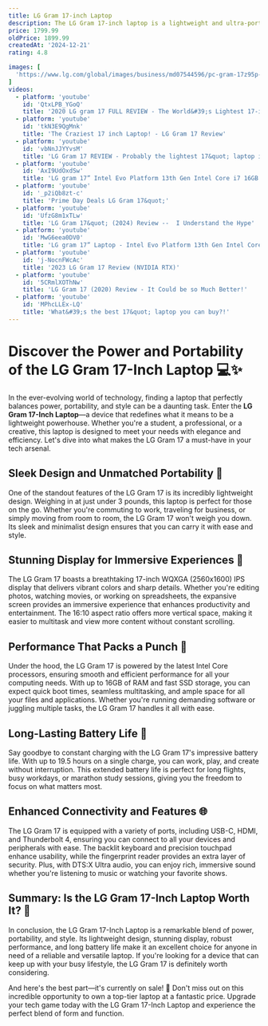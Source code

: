 ```yaml
---
title: LG Gram 17-inch Laptop
description: The LG Gram 17-inch laptop is a lightweight and ultra-portable device known for its large display and impressive battery life. Despite its expansive 17-inch screen, it maintains a slim and lightweight design, making it easy to carry around. The laptop typically features a high-resolution display, providing vibrant and sharp visuals, which is ideal for both productivity and entertainment. It is powered by the latest Intel processors, offering robust performance for multitasking and demanding applications. The LG Gram also includes a range of connectivity options and often comes with a comfortable keyboard and responsive touchpad. Its long battery life is one of its standout features, allowing users to work for extended periods without needing to recharge. Overall, the LG Gram 17-inch laptop is designed for users who need a large screen in a portable package without compromising on performance or battery life.
price: 1799.99
oldPrice: 1899.99
createdAt: '2024-12-21'
rating: 4.8

images: [
  'https://www.lg.com/global/images/business/md07544596/pc-gram-17z95p-b-03-all-this-light-as-ever-mobile.jpg', 'https://www.cnet.com/a/img/resize/56c4695cb1a641f14f8dc8ec5daba881d2c4b119/hub/2020/04/30/3499d1f3-3488-4962-9698-15d6387634b2/lg-gram-17-2020-0011.jpg?auto=webp&width=1200', 'https://static1.xdaimages.com/wordpress/wp-content/uploads/wm/2024/06/lg-gram-pro-13-1.jpg', 'https://blog.bestbuy.ca/wp-content/uploads/2020/11/LG-Gram-17-main.jpg', 'https://www.notebookcheck.net/fileadmin/Notebooks/LG/Gram_17_17Z90S-G.AA79G/LG-Gram-17-17Z90S-G.AA79G-2.jpg', 'https://i.ytimg.com/vi/iez0X6VsSvA/maxresdefault.jpg?sqp=-oaymwEmCIAKENAF8quKqQMa8AEB-AHUBoAC4AOKAgwIABABGGUgXChLMA8=&rs=AOn4CLBJ_Dop9LWe0myl7vqth7cUI-Q9rg', 'https://images.expertreviews.co.uk/wp-content/uploads/2023/07/lg_gram_17_20231.jpg?width=626&height=352&fit=crop&format=webply', 'https://media.us.lg.com/transform/ecomm-PDPGallery-1100x730/e06d9f2e-992d-448b-9cab-b0b9309332ea/md08002490-DZ-04-jpg', 'https://images-na.ssl-images-amazon.com/images/I/71hisd8ZdFL.jpg', 'https://m.media-amazon.com/images/I/71IoC1xfnhL.jpg', 'https://www.zdnet.com/a/img/resize/a62a1ef500296d15a6f9a8ba2e5d4b20bf55f5e2/2021/03/15/70f26e09-112e-4a1f-aaa9-9027d0650be5/lg-gram-17-2021-keyboard.jpg?auto=webp&width=1280', 'https://images.fonearena.com/blog/wp-content/uploads/2022/04/LG-gram-Laptops-2022-e1650950863722-1024x630.jpg', 'https://www.lifewire.com/thmb/7bIQ5zKMvAIMpkuggNlNQhESevI=/1500x0/filters:no_upscale():max_bytes(150000):strip_icc()/LG-Gram-17-Inch-Thin-Laptop-2-d528eacd17e849099026bd1df6142200.jpg', 'https://www.digitaltrends.com/wp-content/uploads/2023/03/lg-gram-17-pro-2023-featured-e1679594661925.jpg?resize=1000,600&p=1', 'https://cdn.mos.cms.futurecdn.net/f9rYRxkqTVn3Dedat6wMtP-415-80.jpg', 'https://cdn2.centrecom.com.au/images/upload/0175718_thumb.png', 'https://www.costco.com.au/medias/sys_master/images/ha1/h7c/167667876397086.jpg', 'https://m.media-amazon.com/images/I/81KWA+QlqML.jpg', 'https://refurbishcanada.ca/cdn/shop/files/51ksXNiZCgL._AC_SL1500_d56e9075-8ff6-4a4f-9510-208c9d906f57_2048x.jpg?v=1710967547', 'https://m.media-amazon.com/images/I/71Qhdrn6kUL._AC_UF894,1000_QL80_.jpg', 'https://www.pcworld.com/wp-content/uploads/2023/09/lg-gram-fold-black.jpg?quality=50&strip=all', 'https://crdms.images.consumerreports.org/f_auto,w_600/prod/products/cr/models/406601-17-to-18-inch-laptops-lg-gram-17-2022-10030535.png', 'https://images.jdmagicbox.com/quickquotes/images_main/17z90n-v-ah75a2-24-08-2020-196565639-t99kn.png', 'https://imageio.forbes.com/specials-images/imageserve/6043d7b9f660dc1f331b3962/LG-s-Gram-17--2021--has-a-17-inch-screen-but-weighs-less-than-1-4kg/0x0.jpg?crop=1516,852,x19,y70,safe&height=399&width=711&fit=bounds', 'https://s.yimg.com/ny/api/res/1.2/iCChhKNm0tbo6FrIxDghCg--/YXBwaWQ9aGlnaGxhbmRlcjt3PTY0MDtoPTQxNQ--/https://s.yimg.com/os/creatr-uploaded-images/2019-11/c782ebd0-126e-11ea-95ee-8d9a4aeb9b01', 'https://static0.xdaimages.com/wordpress/wp-content/uploads/2023/03/dell-xps-17.png', 'https://media.wired.com/photos/6671dc7254566d243dc60580/2:3/w_866,h_1299,c_limit/LG-Gram-Pro-Laptop-front-Abstract-Background-SOURCE-LG.jpg', 'https://assets.hardwarezone.com/img/2023/09/lg-gram-fold-news.jpg', 'https://www.notebookcheck.net/fileadmin/Notebooks/News/_nc3/large0298.jpg', 'https://media.currys.biz/i/currysprod/10260296_002?$l-large$&fmt=auto', 'https://images.gizbot.com/webp/img/2023/10/lg-gram-1-1696329625.jpg', 'https://www.ultrabookreview.com/wp-content/uploads/2022/10/keyboard-clickpad-2.jpg', 'https://photos5.appleinsider.com/gallery/53643-108794-MacBook-Pro-vs-LG-Gram-xl.jpg', 'https://images.anandtech.com/doci/15224/lg-gram-17-678_678x452.jpg', 'https://techgadgetscanada.com/wp-content/uploads/2020/04/IMG_0623-1024x768.jpg', 'https://media.us.lg.com/transform/ecomm-PDPGallery-1100x730/5661aeff-0116-4c3b-8a99-dee8568ff86e/md07500001-large11-jpg', 'https://i.ytimg.com/vi/87ozTXDO2QY/maxresdefault.jpg', 'https://i.ytimg.com/vi/nRcWM5m5JXo/hq720.jpg?sqp=-oaymwEhCK4FEIIDSFryq4qpAxMIARUAAAAAGAElAADIQj0AgKJD&rs=AOn4CLBwO7iPUEWelemvwqJtRam8CRXFMA', 'https://notebooktalk.net/uploads/monthly_2022_09/1688790893_Gram17screencomparison.jpg.a0490081116d299415ad13008908e078.jpg', 'https://cdn.mos.cms.futurecdn.net/ZVAsuB63uYwgALJsMVBD67-1200-80.jpg', 'https://m.media-amazon.com/images/I/71zxErM0TBL.jpg', 'https://www.digitaltrends.com/wp-content/uploads/2021/06/lg-gram-17-2021-closeup.jpg?fit=720,720&p=1', 'https://webobjects2.cdw.com/is/image/CDW/7390044?wid=784&hei=477&resMode=bilin&fit=fit,1', 'https://assets.media-quzo.co.uk/site/catalogue/full/2023/07/lg-gram--intel-core-i7-40-6-cm-16-2560-x-1600-pixels-16-gb-1-tb-windows-11-home-16z90r-k-aa78a1-344040.jpg', 'https://images.gizbot.com/img/2023/10/lg-gram-1-1-1696329614.jpg', 'https://lookaside.fbsbx.com/lookaside/crawler/media/?media_id=555606720197396', 'https://www.91-cdn.com/hub/wp-content/uploads/2023/09/LG-Gram-17-2023-review05.jpg', 'https://www.lg.com/global/images/business/virtual-showroom/monitors-laptops/md07544596/gallery/medium04.jpg', 'https://cdn.mos.cms.futurecdn.net/AuDZP7wBUQKnagZnSNB743-320-80.jpg', 'https://b2c-contenthub.com/wp-content/uploads/2023/11/lg-gram-17-2023-review-4.jpg?quality=50&strip=all&w=1200', 'https://assets-jpcust.jwpsrv.com/thumbs/Kazi4cAT-1280.jpg', 'https://i.ytimg.com/vi/FMVOxIWevDE/maxresdefault.jpg', 'https://www.cnet.com/a/img/resize/e5d865f19ae1f377f00ef8c453e3f4374c66250e/hub/2023/08/11/5a758050-9735-4303-bde5-c2ee8def20de/lg-gram-17-overview.jpg?auto=webp&fit=crop&height=362&width=644', 'https://refurbishcanada.ca/cdn/shop/files/9ac42384-f78b-48f7-acdc-3fce065d8ce9_2024-03-20T20_45_16.282Z_300x300.png?v=1710967550', 'https://www.zdnet.com/a/img/resize/c11fa1d6bd90009253442d939b7cdeda806a51bf/2021/03/15/ef8e0584-635a-43f6-a0aa-ca84e5e5ea72/lg-gram-17-2021-verdict.jpg?auto=webp&width=740', 'https://s1.elespanol.com/2019/12/27/omicrono/omicrono_455215217_141274633_1706x1280.jpg', 'https://cdn.mos.cms.futurecdn.net/wK49ajhKmcBEVXoqan8MQU.jpg', 'https://cdn.arstechnica.net/wp-content/uploads/2018/12/LG-gram-05.jpg', 'https://pisces.bbystatic.com/image2/BestBuy_US/images/products/c8c6e0bb-1983-40ef-b03a-d84bc82810a3.jpg', 'https://www.costco.co.uk/mediapermalink/LG-Gram-22hour-480', 'https://content.abt.com/image.php/lg-laptop-17Z90SPEADB9U1-top-view.jpg?image=/images/products/BDP_Images/lg-laptop-17Z90SPEADB9U1-top-view.jpg&canvas=1&width=750&height=550', 'https://media.us.lg.com/transform/ecomm-PDPGallery-1100x730/902f0c3b-9b38-4281-bffd-82d1a8d1edef/md06060196-Z06-jpg', 'https://ccimg.canadacomputers.com/Products/800x800/135/4186/252659/75505.jpg', 'https://preview.redd.it/2022-lg-gram-17-with-12th-gen-i7-tear-down-picture-v0-w8vcgqknyj391.jpg?width=1080&crop=smart&auto=webp&s=a9d40e0747cc1b1115c404f4f0ae2b73010d0767', 'https://www.digitaltrends.com/wp-content/uploads/2021/06/lg-gram-17-2021-laptop-2.jpg?fit=720,720&p=1', 'https://cdn.mos.cms.futurecdn.net/Svnb2dyxwAVA3HQ5UbNeu5-320-80.jpg', 'https://m.media-amazon.com/images/I/51hxEhjpI0L.jpg', 'https://glixiemedia.co.za/wp-content/uploads/2022/03/LG-gram-17-Ultra-Lightweight-Laptop-with-Intel®-Core™-i7-processor-1015x675.jpg', 'https://cdn.mos.cms.futurecdn.net/pGdVAtEWJY3oLdRGWyEUca-320-80.jpg', 'https://www.lifewire.com/thmb/0TrcNGPFC5snb_C3NdgD560UPXI=/1500x0/filters:no_upscale():max_bytes(150000):strip_icc()/_hero_SQ_LG-Gram-17-Inch-Thin-Laptop-1-26891b187a0c4260bbbe391a08f0e413.jpg', 'https://images.jdmagicbox.com/quickquotes/images_main/lg-laptops-26-07-2022-009-272144524-xpzu4.jpg', 'https://media.us.lg.com/transform/ecomm-PDPGallery-1100x730/015d6877-631e-41cf-95b0-a0811769bae1/md07521458-zoom-09-jpg', 'https://cdn.mos.cms.futurecdn.net/ikXjBpcBnEW4NsijAYUz63.jpg', 'https://i.ytimg.com/vi/KyLCdMzSqfc/maxresdefault.jpg', 'https://i.rtings.com/assets/products/pCtajIGO/lg-gram-16-2024/design-medium.jpg?format=auto', 'https://cdn.neowin.com/news/images/uploaded/2023/12/1703753183_gram-pro-ambient-cut-2.jpg', 'https://www.pcrichard.com/dw/image/v2/BFXM_PRD/on/demandware.static/-/Sites-pcrichard-master-product-catalog/default/dw9c8de7e5/images/hires/AZ8_17Z90SP-GAAB.jpg?sw=800&sh=800&sm=fit', 'https://i5.walmartimages.com/asr/da12cf39-8175-4225-b96f-10207d24e7db.6e92391fab4779329a2092d2ce8d830f.jpeg?odnHeight=768&odnWidth=768&odnBg=FFFFFF', 'https://hnsgsfp.imgix.net/4/images/detailed/134/Slide2_u1g3-im.JPG?fit=fill&bg=0FFF&w=1536&h=901&auto=format,compress', 'https://www.beachcamera.com/cdn/shop/products/886509_15_700x700.jpg?v=1677778636'
]
videos: 
  - platform: 'youtube'
    id: 'QtxLPB_YGoQ'
    title: '2020 LG gram 17 FULL REVIEW - The World&#39;s Lightest 17-inch Laptop! | The Tech Chap'
  - platform: 'youtube'
    id: 'tkN3E9QgMnk'
    title: 'The Craziest 17 inch Laptop! - LG Gram 17 Review'
  - platform: 'youtube'
    id: 'vbNnJJYYvsM'
    title: 'LG Gram 17 REVIEW - Probably the lightest 17&quot; laptop in the world, probably!'
  - platform: 'youtube'
    id: 'AxI9UdOxdSw'
    title: 'LG gram 17” Intel Evo Platform 13th Gen Intel Core i7 16GB RAM 1TB NVMe SSD 1 YEAR REVIEW!!!'
  - platform: 'youtube'
    id: '_p2iQb8zt-c'
    title: 'Prime Day Deals LG Gram 17&quot;'
  - platform: 'youtube'
    id: 'UfzG8m1xTLw'
    title: 'LG Gram 17&quot; (2024) Review --  I Understand the Hype'
  - platform: 'youtube'
    id: 'MwG6eea0DV0'
    title: 'LG gram 17” Laptop - Intel Evo Platform 13th Gen Intel Core i7 with 16GB RAM - 1TB NVMe SSD'
  - platform: 'youtube'
    id: 'j-NocnFWcAc'
    title: '2023 LG Gram 17 Review (NVIDIA RTX)'
  - platform: 'youtube'
    id: '5CRmlXOThNw'
    title: 'LG Gram 17 (2020) Review - It Could be so Much Better!'
  - platform: 'youtube'
    id: 'MPhcLLEx-LQ'
    title: 'What&#39;s the best 17&quot; laptop you can buy?!'
---
```


# Discover the Power and Portability of the LG Gram 17-Inch Laptop 💻✨

In the ever-evolving world of technology, finding a laptop that perfectly balances power, portability, and style can be a daunting task. Enter the **LG Gram 17-Inch Laptop**—a device that redefines what it means to be a lightweight powerhouse. Whether you're a student, a professional, or a creative, this laptop is designed to meet your needs with elegance and efficiency. Let's dive into what makes the LG Gram 17 a must-have in your tech arsenal.

## Sleek Design and Unmatched Portability 🌟

One of the standout features of the LG Gram 17 is its incredibly lightweight design. Weighing in at just under 3 pounds, this laptop is perfect for those on the go. Whether you're commuting to work, traveling for business, or simply moving from room to room, the LG Gram 17 won't weigh you down. Its sleek and minimalist design ensures that you can carry it with ease and style.

## Stunning Display for Immersive Experiences 🎨

The LG Gram 17 boasts a breathtaking 17-inch WQXGA (2560x1600) IPS display that delivers vibrant colors and sharp details. Whether you're editing photos, watching movies, or working on spreadsheets, the expansive screen provides an immersive experience that enhances productivity and entertainment. The 16:10 aspect ratio offers more vertical space, making it easier to multitask and view more content without constant scrolling.

## Performance That Packs a Punch 🚀

Under the hood, the LG Gram 17 is powered by the latest Intel Core processors, ensuring smooth and efficient performance for all your computing needs. With up to 16GB of RAM and fast SSD storage, you can expect quick boot times, seamless multitasking, and ample space for all your files and applications. Whether you're running demanding software or juggling multiple tasks, the LG Gram 17 handles it all with ease.

## Long-Lasting Battery Life 🔋

Say goodbye to constant charging with the LG Gram 17's impressive battery life. With up to 19.5 hours on a single charge, you can work, play, and create without interruption. This extended battery life is perfect for long flights, busy workdays, or marathon study sessions, giving you the freedom to focus on what matters most.

## Enhanced Connectivity and Features 🌐

The LG Gram 17 is equipped with a variety of ports, including USB-C, HDMI, and Thunderbolt 4, ensuring you can connect to all your devices and peripherals with ease. The backlit keyboard and precision touchpad enhance usability, while the fingerprint reader provides an extra layer of security. Plus, with DTS:X Ultra audio, you can enjoy rich, immersive sound whether you're listening to music or watching your favorite shows.

## Summary: Is the LG Gram 17-Inch Laptop Worth It? 🤔

In conclusion, the LG Gram 17-Inch Laptop is a remarkable blend of power, portability, and style. Its lightweight design, stunning display, robust performance, and long battery life make it an excellent choice for anyone in need of a reliable and versatile laptop. If you're looking for a device that can keep up with your busy lifestyle, the LG Gram 17 is definitely worth considering.

And here's the best part—it's currently on sale! 🎉 Don't miss out on this incredible opportunity to own a top-tier laptop at a fantastic price. Upgrade your tech game today with the LG Gram 17-Inch Laptop and experience the perfect blend of form and function.